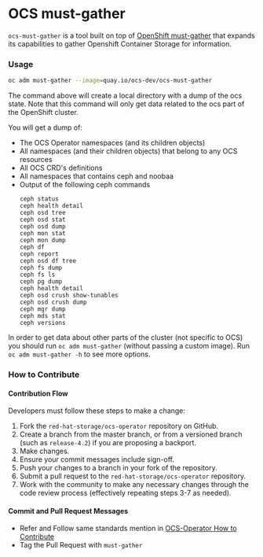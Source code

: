 OCS must-gather
=================

`ocs-must-gather` is a tool built on top of [OpenShift must-gather](https://github.com/openshift/must-gather)
that expands its capabilities to gather Openshift Container Storage for information.

### Usage
```sh
oc adm must-gather --image=quay.io/ocs-dev/ocs-must-gather
```

The command above will create a local directory with a dump of the ocs state.
Note that this command will only get data related to the ocs part of the OpenShift cluster.

You will get a dump of:
- The OCS Operator namespaces (and its children objects)
- All namespaces (and their children objects) that belong to any OCS resources
- All OCS CRD's definitions
- All namespaces that contains ceph and noobaa
- Output of the following ceph commands
    ```
    ceph status
    ceph health detail
    ceph osd tree
    ceph osd stat
    ceph osd dump
    ceph mon stat
    ceph mon dump
    ceph df
    ceph report
    ceph osd df tree
    ceph fs dump
    ceph fs ls
    ceph pg dump
    ceph health detail
    ceph osd crush show-tunables
    ceph osd crush dump
    ceph mgr dump
    ceph mds stat
    ceph versions
    ```

In order to get data about other parts of the cluster (not specific to OCS) you should
run `oc adm must-gather` (without passing a custom image). Run `oc adm must-gather -h` to see more options.

### How to Contribute

#### Contribution Flow
Developers must follow these steps to make a change:
1. Fork the `red-hat-storage/ocs-operator` repository on GitHub.
2. Create a branch from the master branch, or from a versioned branch (such
   as `release-4.2`) if you are proposing a backport.
3. Make changes.
4. Ensure your commit messages include sign-off.
5. Push your changes to a branch in your fork of the repository.
6. Submit a pull request to the `red-hat-storage/ocs-operator` repository.
7. Work with the community to make any necessary changes through the code
   review process (effectively repeating steps 3-7 as needed).

#### Commit and Pull Request Messages

- Refer and Follow same standards mention in [OCS-Operator How to Contribute](./../CONTRIBUTING.md)
- Tag the Pull Request with `must-gather`
